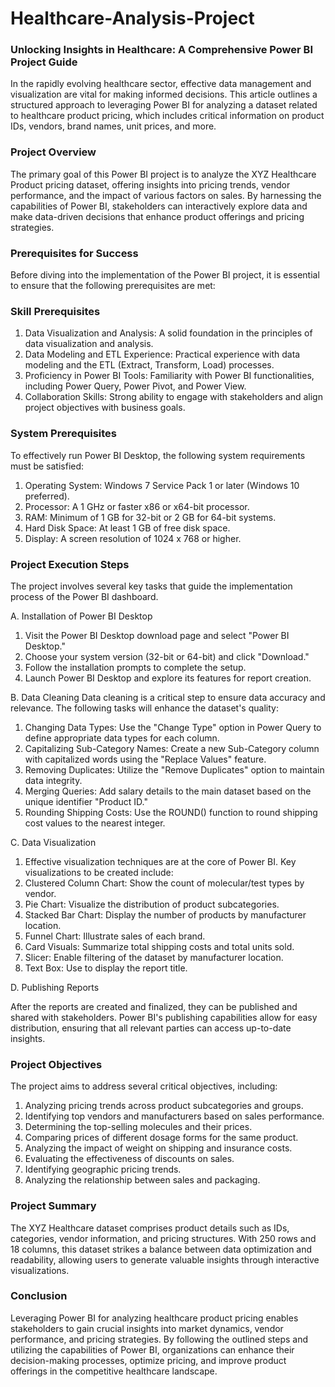 # Healthcare-Analysis-Project

### Unlocking Insights in Healthcare: A Comprehensive Power BI Project Guide

In the rapidly evolving healthcare sector, effective data management and visualization are vital for making informed decisions. This article outlines a structured approach to leveraging Power BI for analyzing a dataset related to healthcare product pricing, which includes critical information on product IDs, vendors, brand names, unit prices, and more.

### Project Overview

The primary goal of this Power BI project is to analyze the XYZ Healthcare Product pricing dataset, offering insights into pricing trends, vendor performance, and the impact of various factors on sales. By harnessing the capabilities of Power BI, stakeholders can interactively explore data and make data-driven decisions that enhance product offerings and pricing strategies.

### Prerequisites for Success
Before diving into the implementation of the Power BI project, it is essential to ensure that the following prerequisites are met:

### Skill Prerequisites

1. Data Visualization and Analysis: A solid foundation in the principles of data visualization and analysis.
2. Data Modeling and ETL Experience: Practical experience with data modeling and the ETL (Extract, Transform, Load) processes.
3. Proficiency in Power BI Tools: Familiarity with Power BI functionalities, including Power Query, Power Pivot, and Power View.
4. Collaboration Skills: Strong ability to engage with stakeholders and align project objectives with business goals.

### System Prerequisites
To effectively run Power BI Desktop, the following system requirements must be satisfied:

1. Operating System: Windows 7 Service Pack 1 or later (Windows 10 preferred).
2. Processor: A 1 GHz or faster x86 or x64-bit processor.
3. RAM: Minimum of 1 GB for 32-bit or 2 GB for 64-bit systems.
4. Hard Disk Space: At least 1 GB of free disk space.
5. Display: A screen resolution of 1024 x 768 or higher.

### Project Execution Steps
The project involves several key tasks that guide the implementation process of the Power BI dashboard.

A. Installation of Power BI Desktop

1. Visit the Power BI Desktop download page and select "Power BI Desktop."
2. Choose your system version (32-bit or 64-bit) and click "Download."
3. Follow the installation prompts to complete the setup.
4. Launch Power BI Desktop and explore its features for report creation.

B. Data Cleaning
Data cleaning is a critical step to ensure data accuracy and relevance. The following tasks will enhance the dataset's quality:

1. Changing Data Types: Use the "Change Type" option in Power Query to define appropriate data types for each column.
2. Capitalizing Sub-Category Names: Create a new Sub-Category column with capitalized words using the "Replace Values" feature.
3. Removing Duplicates: Utilize the "Remove Duplicates" option to maintain data integrity.
4. Merging Queries: Add salary details to the main dataset based on the unique identifier "Product ID."
5. Rounding Shipping Costs: Use the ROUND() function to round shipping cost values to the nearest integer.
 
C. Data Visualization

1. Effective visualization techniques are at the core of Power BI. Key visualizations to be created include:
2. Clustered Column Chart: Show the count of molecular/test types by vendor.
3. Pie Chart: Visualize the distribution of product subcategories.
4. Stacked Bar Chart: Display the number of products by manufacturer location.
5. Funnel Chart: Illustrate sales of each brand.
6. Card Visuals: Summarize total shipping costs and total units sold.
7. Slicer: Enable filtering of the dataset by manufacturer location.
8. Text Box: Use to display the report title.

D. Publishing Reports

After the reports are created and finalized, they can be published and shared with stakeholders. Power BI's publishing capabilities allow for easy distribution, ensuring that all relevant parties can access up-to-date insights.

### Project Objectives
The project aims to address several critical objectives, including:

1. Analyzing pricing trends across product subcategories and groups.
2. Identifying top vendors and manufacturers based on sales performance.
3. Determining the top-selling molecules and their prices.
4. Comparing prices of different dosage forms for the same product.
5. Analyzing the impact of weight on shipping and insurance costs.
6. Evaluating the effectiveness of discounts on sales.
7. Identifying geographic pricing trends.
8. Analyzing the relationship between sales and packaging.

### Project Summary

The XYZ Healthcare dataset comprises product details such as IDs, categories, vendor information, and pricing structures. With 250 rows and 18 columns, this dataset strikes a balance between data optimization and readability, allowing users to generate valuable insights through interactive visualizations.

### Conclusion

Leveraging Power BI for analyzing healthcare product pricing enables stakeholders to gain crucial insights into market dynamics, vendor performance, and pricing strategies. By following the outlined steps and utilizing the capabilities of Power BI, organizations can enhance their decision-making processes, optimize pricing, and improve product offerings in the competitive healthcare landscape.

